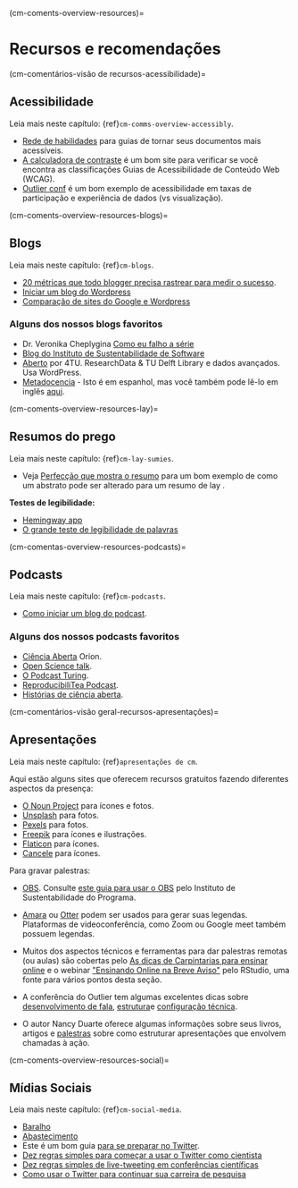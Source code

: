 (cm-coments-overview-resources)=
# Recursos e recomendações

(cm-comentários-visão de recursos-acessibilidade)=
## Acessibilidade

Leia mais neste capítulo: {ref}`cm-comms-overview-accessibly`.

* [Rede de habilidades](https://abilitynet.org.uk/) para guias de tornar seus documentos mais acessíveis.
* [A calculadora de contraste](https://contrastchecker.com/) é um bom site para verificar se você encontra as classificações Guias de Acessibilidade de Conteúdo Web (WCAG).
* [Outlier conf](https://www.outlierconf.com/) é um bom exemplo de acessibilidade em taxas de participação e experiência de dados (vs visualização).

(cm-coments-overview-resources-blogs)=
## Blogs

Leia mais neste capítulo: {ref}`cm-blogs`.

* [20 métricas que todo blogger precisa rastrear para medir o sucesso](https://www.dreamhost.com/blog/metrics-every-blogger-needs-to-track/).
* [Iniciar um blog do Wordpress](https://www.podcastinsights.com/start-a-wordpress-blog/)
* [Comparação de sites do Google e Wordpress](https://superbwebsitebuilders.com/google-sites-vs-wordpress)

### Alguns dos nossos blogs favoritos
* Dr. Veronika Cheplygina [Como eu falho a série](https://veronikach.com/failure/)
* [Blog do Instituto de Sustentabilidade de Software](https://www.software.ac.uk/blog)
* [Aberto](https://openworking.wordpress.com/) por 4TU. ResearchData & TU Delft Library e dados avançados. Usa WordPress.
* [Metadocencia](https://metadocencia.netlify.app/post/) - Isto é em espanhol, mas você também pode lê-lo em inglês [aqui](https://metadocencia.netlify.app/en/post/).

(cm-coments-overview-resources-lay)=
## Resumos do prego

Leia mais neste capítulo: {ref}`cm-lay-sumies`.

* Veja  [Perfecção que mostra o resumo](https://bitesizebio.com/10871/perfecting-that-lay-summary/) para um bom exemplo de como um abstrato pode ser alterado para um resumo de lay .

**Testes de legibilidade:**
* [Hemingway app](http://www.hemingwayapp.com/)
* [O grande teste de legibilidade de palavras](http://thefirstword.co.uk/readabilitytest/)


(cm-comentas-overview-resources-podcasts)=
## Podcasts

Leia mais neste capítulo: {ref}`cm-podcasts`.

* [Como iniciar um blog do podcast](https://www.podcastinsights.com/start-a-podcast/?gclid=CjwKCAiA9vOABhBfEiwATCi7GNV7zJl0tHaVkW-7DCjVdAwGa4q0vbaXB44xsSBHp7YBO8K6pH0syBoCVtUQAvD_BwE).

### Alguns dos nossos podcasts favoritos
* [Ciência Aberta](https://www.orion-openscience.eu/publications/training-materials/201902/podcasts) Orion.
* [Open Science talk](https://soundcloud.com/opensciencetalk).
* [O Podcast Turing](https://www.turing.ac.uk/news/turing-podcast).
* [ReproducibiliTea Podcast](https://soundcloud.com/reproducibilitea).
* [Histórias de ciência aberta](https://podcasts.apple.com/gb/podcast/open-science-stories/id1547403532).

(cm-comentários-visão geral-recursos-apresentações)=
## Apresentações

Leia mais neste capítulo: {ref}`apresentações de cm`.

Aqui estão alguns sites que oferecem recursos gratuitos fazendo diferentes aspectos da presença:

* [O Noun Project](https://thenounproject.com) para ícones e fotos.
* [Unsplash](https://unsplash.com) para fotos.
* [Pexels](https://www.pexels.com) para fotos.
* [Freepik](https://www.freepik.com/free-photos-vectors/english) para ícones e ilustrações.
* [Flaticon](https://www.flaticon.com/free-icons/english) para ícones.
* [Cancele](https://www.canva.com) para ícones.

Para gravar palestras:
* [OBS](https://obsproject.com). Consulte [este guia para usar o OBS](https://software.ac.uk/fellowship-programme/2019/application-video-guide) pelo Instituto de Sustentabilidade do Programa.
* [Amara](https://amara.org) ou [Otter](https://otter.ai/) podem ser usados para gerar suas legendas. Plataformas de videoconferência, como Zoom ou Google meet também possuem legendas.

* Muitos dos aspectos técnicos e ferramentas para dar palestras remotas (ou aulas) são cobertas pelo [As dicas de Carpintarias para ensinar online](https://carpentries.org/blog/2020/03/tips-for-teaching-online/) e o webinar ["Ensinando Online na Breve Aviso"](https://rstd.io/teach-online-2020) pelo RStudio, uma fonte para vários pontos desta seção.

* A conferência do Outlier tem algumas excelentes dicas sobre [desenvolvimento de fala](https://docs.google.com/presentation/d/1VltGZmwfFcqwJ_pMwNx-ECfhgtl0dhxYC99qM5xnV-U/), [estrutura](https://docs.google.com/presentation/d/1XyFdpqjlvXd_8kIl3dJFHhGTcywX0tayQtHXXYUi9DQ/)e [configuração técnica](https://https://docs.google.com/presentation/d/1ZLrVBs5Zt9_DDu2TYUN3CzsEr1WiMXbwj-AP5m9Rbhc/).

* O autor Nancy Duarte oferece algumas informações sobre seus livros, artigos e [palestras](https://://www.ted.com/talks/nancy_duarte_the_secret_structure_of_great_talks?) sobre como estruturar apresentações que envolvem chamadas à ação.

(cm-coments-overview-resources-social)=
## Mídias Sociais

Leia mais neste capítulo: {ref}`cm-social-media`.

* [Baralho](https://tweetdeck.twitter.com/)
* [Abastecimento](https://buffer.com/)
* Este é um bom guia [para se preparar no Twitter](https://www.wired.com/story/how-to-setup-twitter-search-hashtag-and-login-help/).
* [Dez regras simples para começar a usar o Twitter como cientista](https://journals.plos.org/ploscompbiol/article?id=10.1371/journal.pcbi.1007513)
* [Dez regras simples de live-tweeting em conferências científicas](https://journals.plos.org/ploscompbiol/article?id=10.1371/journal.pcbi.1003789)
* [Como usar o Twitter para continuar sua carreira de pesquisa](https://www.nature.com/articles/d41586-019-00535-w)
